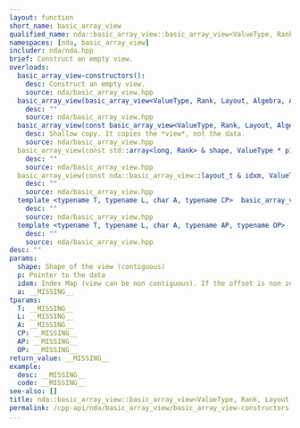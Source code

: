 ```yaml
---
layout: function
short_name: basic_array_view
qualified_name: nda::basic_array_view::basic_array_view<ValueType, Rank, Layout, Algebra, AccessorPolicy, OwningPolicy>
namespaces: [nda, basic_array_view]
includer: nda/nda.hpp
brief: Construct an empty view.
overloads:
  basic_array_view-constructors():
    desc: Construct an empty view.
    source: nda/basic_array_view.hpp
  basic_array_view(basic_array_view<ValueType, Rank, Layout, Algebra, AccessorPolicy, OwningPolicy> && ):
    desc: ""
    source: nda/basic_array_view.hpp
  basic_array_view(const basic_array_view<ValueType, Rank, Layout, Algebra, AccessorPolicy, OwningPolicy> & ):
    desc: Shallow copy. It copies the *view*, not the data.
    source: nda/basic_array_view.hpp
  basic_array_view(const std::array<long, Rank> & shape, ValueType * p) noexcept:
    desc: ""
    source: nda/basic_array_view.hpp
  basic_array_view(const nda::basic_array_view::layout_t & idxm, ValueType * p) noexcept:
    desc: ""
    source: nda/basic_array_view.hpp
  template <typename T, typename L, char A, typename CP>  basic_array_view(const basic_array<T, Rank, L, A, CP> & a) noexcept:
    desc: ""
    source: nda/basic_array_view.hpp
  template <typename T, typename L, char A, typename AP, typename OP>  basic_array_view(const basic_array_view<T, Rank, L, A, AP, OP> & a) noexcept:
    desc: ""
    source: nda/basic_array_view.hpp
desc: ""
params:
  shape: Shape of the view (contiguous)
  p: Pointer to the data
  idxm: Index Map (view can be non contiguous). If the offset is non zero, the view starts at p + idxm.offset()
  a: __MISSING__
tparams:
  T: __MISSING__
  L: __MISSING__
  A: __MISSING__
  CP: __MISSING__
  AP: __MISSING__
  OP: __MISSING__
return_value: __MISSING__
example:
  desc: __MISSING__
  code: __MISSING__
see-also: []
title: nda::basic_array_view::basic_array_view<ValueType, Rank, Layout, Algebra, AccessorPolicy, OwningPolicy>
permalink: /cpp-api/nda/basic_array_view/basic_array_view-constructors
...
```


